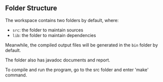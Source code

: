 ## Folder Structure

The workspace contains two folders by default, where:

- `src`: the folder to maintain sources
- `lib`: the folder to maintain dependencies

Meanwhile, the compiled output files will be generated in the `bin` folder by default.

The folder also has javadoc documents and report.

To compile and run the program, go to the src folder and enter 'make' command.

